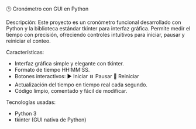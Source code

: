 🕒 Cronómetro con GUI en Python

Descripción:
Este proyecto es un cronómetro funcional desarrollado con Python y la biblioteca estándar tkinter para interfaz gráfica. Permite medir el tiempo con precisión, ofreciendo controles intuitivos para iniciar, pausar y reiniciar el conteo.


Características:
- Interfaz gráfica simple y elegante con tkinter.
- Formato de tiempo HH:MM:SS.
- Botones interactivos:
▶️ Iniciar
⏸️ Pausar
🔁 Reiniciar
- Actualización del tiempo en tiempo real cada segundo.
- Código limpio, comentado y fácil de modificar.


Tecnologías usadas:
- Python 3
- tkinter (GUI nativa de Python)
